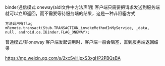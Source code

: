 

binder通信模式 
oneway(aidl文件中方法声明)              客户端只需要把请求发送到服务端就可以立即返回，而不需要等待服务端的结果，这是一种非阻塞方式
```
方法调用有flag
mRemote.transact(Stub.TRANSACTION_invokeMethodInMyService, _data, null, android.os.IBinder.FLAG_ONEWAY);
```
普通模式/非oneway    客户端发起调用时，客户端一般会阻塞，直到服务端返回结果

https://mp.weixin.qq.com/s/2xcSvHlpxS3xgHP2PBQsBA